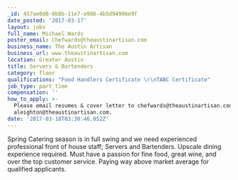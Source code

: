 ```yaml
---
_id: 457ae0d0-0b8b-11e7-a986-4b5d94906e9f
date_posted: '2017-03-17'
layout: jobs
full_name: Michael Wards
poster_email: Chefwards@theaustinartisan.com
business_name: The Austin Artisan
business_url: www.theaustinartisan.com
location: Greater Austin
title: Servers & Bartenders
category: floor
qualifications: "Food Handlers Certificate \r\nTABC Certificate"
job_type: part_time
compensation: ''
how_to_apply: >-
  Please email resumes & cover letter to chefwards@theaustinartisan.com and
  aleighton@theaustinartisan.com.
date: '2017-03-18T03:30:46.052Z'
---
```

Spring Catering season is in full swing and we need experienced professional front of house staff; Servers and Bartenders.  Upscale dining experience required. Must have a passion for fine food, great wine, and over the top customer service. Paying way above market average for qualified applicants.
